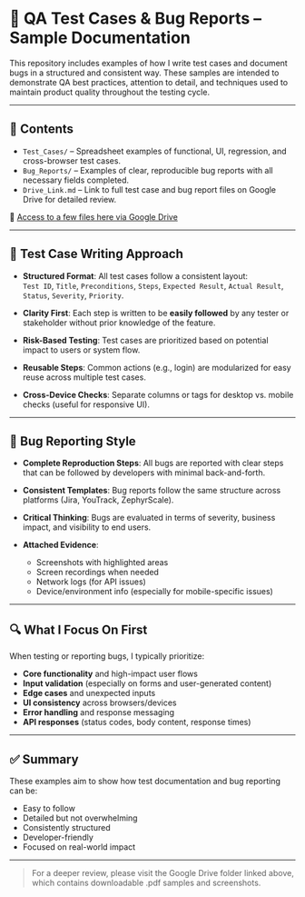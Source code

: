 # 📁 QA Test Cases & Bug Reports – Sample Documentation

This repository includes examples of how I write test cases and document bugs in a structured and consistent way. These samples are intended to demonstrate QA best practices, attention to detail, and techniques used to maintain product quality throughout the testing cycle.

---

## 📂 Contents

- `Test_Cases/` – Spreadsheet examples of functional, UI, regression, and cross-browser test cases.
- `Bug_Reports/` – Examples of clear, reproducible bug reports with all necessary fields completed.
- `Drive_Link.md` – Link to full test case and bug report files on Google Drive for detailed review.

🔗 [Access to a few files here via Google Drive](https://drive.google.com/drive/folders/1nhu6YsH3euthr7lR5VwawLMwtv9DLitn?usp=drive_link)

---

## 🧩 Test Case Writing Approach

- **Structured Format**: All test cases follow a consistent layout:  
  `Test ID`, `Title`, `Preconditions`, `Steps`, `Expected Result`, `Actual Result`, `Status`, `Severity`, `Priority`.

- **Clarity First**: Each step is written to be **easily followed** by any tester or stakeholder without prior knowledge of the feature.

- **Risk-Based Testing**: Test cases are prioritized based on potential impact to users or system flow.

- **Reusable Steps**: Common actions (e.g., login) are modularized for easy reuse across multiple test cases.

- **Cross-Device Checks**: Separate columns or tags for desktop vs. mobile checks (useful for responsive UI).

---

## 🐞 Bug Reporting Style

- **Complete Reproduction Steps**: All bugs are reported with clear steps that can be followed by developers with minimal back-and-forth.

- **Consistent Templates**: Bug reports follow the same structure across platforms (Jira, YouTrack, ZephyrScale).

- **Critical Thinking**: Bugs are evaluated in terms of severity, business impact, and visibility to end users.

- **Attached Evidence**:
  - Screenshots with highlighted areas
  - Screen recordings when needed
  - Network logs (for API issues)
  - Device/environment info (especially for mobile-specific issues)

---

## 🔍 What I Focus On First

When testing or reporting bugs, I typically prioritize:

- **Core functionality** and high-impact user flows
- **Input validation** (especially on forms and user-generated content)
- **Edge cases** and unexpected inputs
- **UI consistency** across browsers/devices
- **Error handling** and response messaging
- **API responses** (status codes, body content, response times)

---

## ✅ Summary

These examples aim to show how test documentation and bug reporting can be:

- Easy to follow  
- Detailed but not overwhelming  
- Consistently structured  
- Developer-friendly  
- Focused on real-world impact

---

> For a deeper review, please visit the Google Drive folder linked above, which contains downloadable .pdf samples and screenshots.
